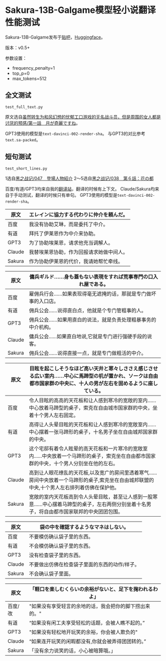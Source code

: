 # Sakura-13B-Galgame模型轻小说翻译性能测试

Sakura-13B-Galgame发布于[贴吧](https://tieba.baidu.com/p/8612129239)，[Huggingface](https://huggingface.co/sakuraumi/Sakura-13B-Galgame)。

版本：v0.5+

参数设置：

- frequency_penalty=1
- top_p=0
- max_tokens=512



## 全文测试

`test_full_text.py`

原文选自[虽然转生为和风幻想的忧郁工口游戏的无名战斗员，但是周围的女人都是讨厌的预感/第一話　月が奇麗ですね](https://books.fishhawk.top/novel/hameln/232822/3)。

GPT3使用的模型是`text-davinci-002-render-sha`。
与GPT3的对比参考`text.sa-packed`。



## 短句测试

`test_short_lines.py`

1选自[黑之战记/047　登場人物紹介](https://novelup.plus/story/206612087/107560602)
2～5选自[黑之战记/038　第６話：花の都](https://books.fishhawk.top/novel/novelup/206612087/151713139)

百度/有道/GPT3均来自我的[翻译站](https://books.fishhawk.top)，翻译的时候有上下文。
Claude/Sakura均来自于手动测试，翻译的时候只有单句。
GPT3使用的模型是`text-davinci-002-render-sha`。

| 原文   | エレインに協力する代わりに仲介を頼んだ。 |
| ------ | ---------------------------------------- |
| 百度   | 我没有协助艾琳，而是委托了中介。         |
| 有道   | 拜托了伊莱恩作为中介来协助。             |
| GPT3   | 为了协助埃莱恩，请求他充当调解人。       |
| Claude | 我替埃莱恩协助，作为回报请求她做中间人。 |
| Sakura | 作为协助伊莱恩的代价，我请她帮忙牵线。   |


| 原文           | 傭兵ギルド……身も蓋もない表現をすれば荒事専門の口入れ屋である。 |
| -------------- | ------------------------------------------------------------ |
| 百度           | 雇佣兵行会……如果表现得毫无遮掩的话，那就是专门做坏事的入口店。 |
| 有道           | 佣兵公会……说得直白点，他就是个专门管粗事的人。               |
| GPT3           | 佣兵公会……如果用直白的说法，就是负责处理粗暴事务的中介机构。 |
| Claude         | 傭兵公会......如果直白地说,它就是专门进行强硬手段的说客。    |
| Sakura         | 佣兵公会……说得直接一点，就是专门做粗活的中介。 |


| 原文   | 目眩を起こしそうなほど高い天井と寒々しささえ感じさせる広い室内……中心に馬蹄型の机が置かれ、ソークは自由都市国家群の中央に、十人の男が左右を固めるように座している。 |
| ------ | ------------------------------------------------------------ |
| 百度   | 令人目眩的高高的天花板和让人感到寒冷的宽敞的室内……中心放着马蹄型的桌子，索克在自由城市国家群的中央，坐着十个男人左右固定。 |
| 有道   | 高得让人头晕目眩的天花板和让人感到寒冷的宽敞室内……中心摆着一张马蹄形的桌子，十名男子坐在自由城邦国家群的中央。 |
| GPT3   | 这个宅邸有着令人眩晕的高天花板和一片寒冷的宽敞室内......中央放着一个马蹄形的桌子，索克坐在自由都市国家群的中央，十个男人分别坐在他的左右。 |
| Claude | 高到让人眼花缭乱的天花板,以及宽广的房间里透着寒气......房间中央放着一个马蹄形的桌子,索克坐在自由城邦联盟的中央,十个男人左右排列着仿佛在保护他。 |
| Sakura | 宽敞的室内天花板高到令人头晕目眩，甚至让人感到一股寒意……中心摆着马蹄型的桌子，左右两侧分别坐着十名男子，将自由都市国家联邦的中央团团包围。 |

| 原文   | 袋の中を確認するようなマネはしない。          |
| ------ | --------------------------------------------- |
| 百度   | 不要模仿确认袋子里的东西。                    |
| 有道   | 不会模仿确认袋子里的东西。                    |
| GPT3   | 没有检查袋子里的东西。                        |
| Claude | 不要做出仿佛在检查袋子里面的东西的动作/样子。 |
| Sakura | 不会确认袋子里面。                            |

| 原文    | 「軽口を楽しむくらいの余裕がないと、足下を掬われるわよ」 |
| ------- | -------------------------------------------------------- |
| 百度/改 | "如果没有享受轻言的余地的话，我会把你的脚下捞出来的。"   |
| 有道    | “如果没有闲工夫享受轻松的话题，会被人瞧不起的。”         |
| GPT3    | "如果没有轻松地开玩笑的余裕，你会被人欺负的"             |
| Claude  | “如果连开玩笑的闲暇都没有,你就会被弄得团团转的。”        |
| Sakura  | 「没有余力说笑的话，小心被暗算哦。」                     |

